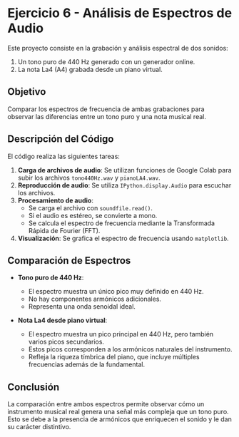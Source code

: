 
# Ejercicio 6 - Análisis de Espectros de Audio

Este proyecto consiste en la grabación y análisis espectral de dos sonidos:

1. Un tono puro de 440 Hz generado con un generador online.
2. La nota La4 (A4) grabada desde un piano virtual.

## Objetivo

Comparar los espectros de frecuencia de ambas grabaciones para observar las diferencias entre un tono puro y una nota musical real.

## Descripción del Código

El código realiza las siguientes tareas:

1. **Carga de archivos de audio**: Se utilizan funciones de Google Colab para subir los archivos `tono440Hz.wav` y `pianoLA4.wav`.
2. **Reproducción de audio**: Se utiliza `IPython.display.Audio` para escuchar los archivos.
3. **Procesamiento de audio**:
   - Se carga el archivo con `soundfile.read()`.
   - Si el audio es estéreo, se convierte a mono.
   - Se calcula el espectro de frecuencia mediante la Transformada Rápida de Fourier (FFT).
4. **Visualización**: Se grafica el espectro de frecuencia usando `matplotlib`.

## Comparación de Espectros

- **Tono puro de 440 Hz**:
  - El espectro muestra un único pico muy definido en 440 Hz.
  - No hay componentes armónicos adicionales.
  - Representa una onda senoidal ideal.

- **Nota La4 desde piano virtual**:
  - El espectro muestra un pico principal en 440 Hz, pero también varios picos secundarios.
  - Estos picos corresponden a los armónicos naturales del instrumento.
  - Refleja la riqueza tímbrica del piano, que incluye múltiples frecuencias además de la fundamental.

## Conclusión

La comparación entre ambos espectros permite observar cómo un instrumento musical real genera una señal más compleja que un tono puro. Esto se debe a la presencia de armónicos que enriquecen el sonido y le dan su carácter distintivo.

